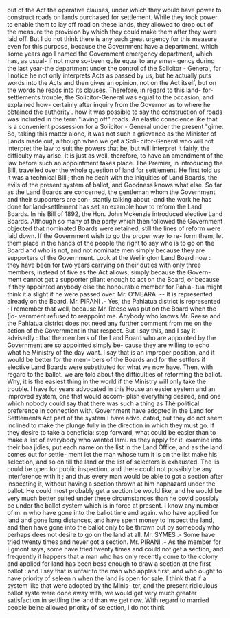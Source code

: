 out of the Act the operative clauses, under which they would have power to construct roads on lands purchased for settlement. While they took power to enable them to lay off road on these lands, they allowed to drop out of the measure the provision by which they could make them after they were laid off. But I do not think there is any such great urgency for this measure even for this purpose, because the Government have a department, which some years ago I named the Government emergency department, which has, as usual- if not more so-been quite equal to any emer- gency during the last year-the department under the control of the Solicitor - General, for I notice he not only interprets Acts as passed by us, but he actually puts words into the Acts and then gives an opinion, not on the Act itself, but on the words he reads into its clauses. Therefore, in regard to this land- for-settlements trouble, the Solicitor-General was equal to the occasion, and explained how- certainly after inquiry from the Governor as to where he obtained the authority . how it was possible to say the construction of roads was included in the term "laving off" roads. An elastic conscience like that is a convenient possession for a Solicitor - General under the present "gime. So, taking this matter alone, it was not such a grievance as the Minister of Lands made out, although when we get a Soli- citor-General who will not interpret the law to suit the powers that be, but will interpret it fairly, the difficulty may arise. It is just as well, therefore, to have an amendment of the law before such an appointment takes place. The Premier, in introducing the Bill, travelled over the whole question of land for settlement. He first told us it was a technical Bill ; then he dealt with the iniquities of Land Boards, the evils of the present system of ballot, and Goodness knows what else. So far as the Land Boards are concerned, the gentleman whom the Government and their supporters are con- stantly talking about -and the work he has done for land-settlement has set an example how to reform the Land Boards. In his Bill of 1892, the Hon. John Mckenzie introduced elective Land Boards. Although so many of the party which then followed the Government objected that nominated Boards were retained, still the lines of reform were laid down. If the Government wish to go the proper way to re- form them, let them place in the hands of the people the right to say who is to go on the Board and who is not, and not nominate men simply because they are supporters of the Government. Look at the Wellington Land Board now : they have been for two years carrying on their duties with only three members, instead of five as the Act allows, simply because the Govern- ment cannot get a supporter pliant enough to act on the Board, or because if they appointed anybody else the honourable member for Pahia- tua might think it a slight if he were passed over. Mr. O'MEARA. -- It is represented already on the Board. Mr. PIRANI .- Yes, the Pahiatua district is represented ; I remember that well, because Mr. Reese was put on the Board when the (io- vernment refused to reappoint me. Anybody who knows Mr. Reese and the Pahiatua district does not need any further comment from me on the action of the Government in that respect. But I say this, and I say it advisedly : that the members of the Land Board who are appointed by the Government are so appointed simply be- cause they are willing to echo what he Ministry of the day want. I say that is an improper position, and it would be better for the mem- bers of the Boards and for the settlers if elective Land Boards were substituted for what we now have. Then, with regard to the ballot. we are told about the difficulties of reforming the ballot. Why, it is the easiest thing in the world if the Ministry will only take the trouble. I have for years advocated in this House an easier system and an improved system, one that would accom- plish everything desired, and one which nobody could say that there was such a thing as Thẻ political preference in connection with. Government have adopted in the Land for Settlements Act part of the system I have advo. cated, but they do not seem inclined to make the plunge fully in the direction in which they must go. If they desire to take a beneficia: step forward, what could be easier than to make a list of everybody who wanted lami. as they apply for it, examine into their boa jidies, put each name on the list in the Land Office, and as the land comes out for settle- ment let the man whose turn it is on the list make his selection, and so on till the land or the list of selectors is exhausted. The lis could be open for public inspection, and there could not possibly be any interference with it ; and thus every man would be able to got a section after inspecting it, without having a section thrown at him haphazard under the ballot. He could most probably get a section be would like, and he would be very much better suited under these circumstances than he covid possibly be under the ballot system which is in force at present. I know any number of m. n who have gone into the ballot time and again. who have applied for land and gone long distances, and have spent money to inspect the land, and then have gone into the ballot only to be thrown out by somebody who perhaps dees not desire to go on the land at all. Mr. SYMES .- Some have tried twenty times and never got a section. Mr. PIRANI .- As the member for Egmont says, some have tried twenty times and could not get a section, and frequently it happers that a man who has only recently come to the colony and applied for land has been bess enough to draw a section at the first ballot : and I say that is unfair to the man who apples first, and who ought to have priority of seleen n when the land is open for sale. I think that if a system like that were adopted by the Minis- ter, and the present ridiculous ballot syste were done away with, we would get very much greater satisfaction in settling the land than we get now. With regard to married people beine allowed priority of selection, I do not think 